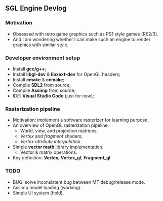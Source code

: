 ## SGL Engine Devlog

### Motivation
* Obsessed with retro game graphics such as PS1 style games (RE2/3).
* And I am wondering whether I can make such an engine to render graphics with similar style. 

### Developer environment setup
* Install **gcc/g++**;
* Install **libgl-dev** & **libxext-dev** for OpenGL headers;
* Install **cmake** & **ccmake**;
* Compile **SDL2** from source;
* Compile **Assimp** from source;
* IDE: **Visual Studio Code** (just for now);

### Rasterization pipeline
* Motivation: implement a software rasterizer for learning purpose.
* An overview of OpenGL rasterization pipeline.
  * World, view, and projection matrices;
  * *Vertex* and *fragment* shaders;
  * *Vertex attribute interpolation*.
* Simple **vector math** library implementation.
  * Vector & matrix operations.
* Key definition: **Vertex**, **Vertex_gl**, **Fragment_gl**

### TODO
* BUG: solve inconsistent bug between MT debug/release mode.
* Assimp model loading (working).
* Simple UI system (hold).


